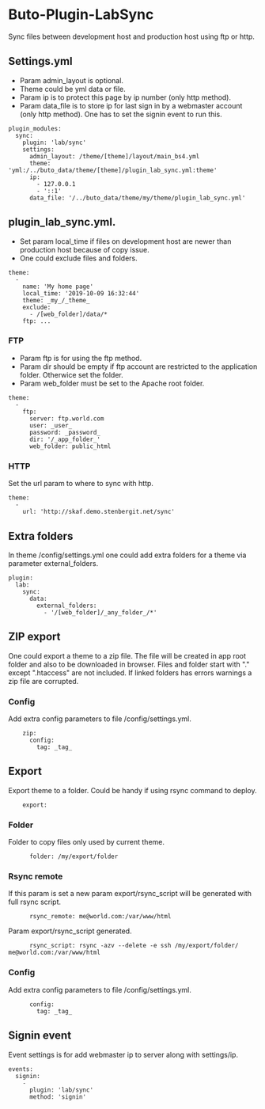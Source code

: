 # Buto-Plugin-LabSync
Sync files between development host and production host using ftp or http.
## Settings.yml
- Param admin_layout is optional.
- Theme could be yml data or file.
- Param ip is to protect this page by ip number (only http method).
- Param data_file is to store ip for last sign in by a webmaster account (only http method). One has to set the signin event to run this.

```
plugin_modules:
  sync:
    plugin: 'lab/sync'
    settings:
      admin_layout: /theme/[theme]/layout/main_bs4.yml
      theme: 'yml:/../buto_data/theme/[theme]/plugin_lab_sync.yml:theme'
      ip:
        - 127.0.0.1
        - '::1'
      data_file: '/../buto_data/theme/my/theme/plugin_lab_sync.yml'
```
## plugin_lab_sync.yml.
- Set param local_time if files on development host are newer than production host because of copy issue.
- One could exclude files and folders.

```
theme:
  -
    name: 'My home page'
    local_time: '2019-10-09 16:32:44'
    theme: _my_/_theme_
    exclude:
      - /[web_folder]/data/*
    ftp: ...
```

### FTP
- Param ftp is for using the ftp method.
- Param dir should be empty if ftp account are restricted to the application folder. Otherwice set the folder.
- Param web_folder must be set to the Apache root folder.

```
theme:
  -
    ftp:
      server: ftp.world.com
      user: _user_
      password: _password_
      dir: '/_app_folder_'
      web_folder: public_html
```
### HTTP
Set the url param to where to sync with http.
```
theme:
  -
    url: 'http://skaf.demo.stenbergit.net/sync'
```
## Extra folders
In theme /config/settings.yml one could add extra folders for a theme via parameter external_folders.
```
plugin:
  lab:
    sync:
      data:
        external_folders:
          - '/[web_folder]/_any_folder_/*'
```
## ZIP export
One could export a theme to a zip file. The file will be created in app root folder and also to be downloaded in browser.
Files and folder start with "." except ".htaccess" are not included. If linked folders has errors warnings a zip file are corrupted.

### Config
Add extra config parameters to file /config/settings.yml.
```
    zip:
      config:
        tag: _tag_
```

## Export
Export theme to a folder.
Could be handy if using rsync command to deploy.
```
    export:
```

### Folder
Folder to copy files only used by current theme.
```
      folder: /my/export/folder
```

### Rsync remote
If this param is set a new param export/rsync_script will be generated with full rsync script.
```
      rsync_remote: me@world.com:/var/www/html
```
Param export/rsync_script generated.
```
      rsync_script: rsync -azv --delete -e ssh /my/export/folder/ me@world.com:/var/www/html
```

### Config
Add extra config parameters to file /config/settings.yml.
```
      config:
        tag: _tag_
```

## Signin event
Event settings is for add webmaster ip to server along with settings/ip.
```
events:
  signin:
    -
      plugin: 'lab/sync'
      method: 'signin'
```
